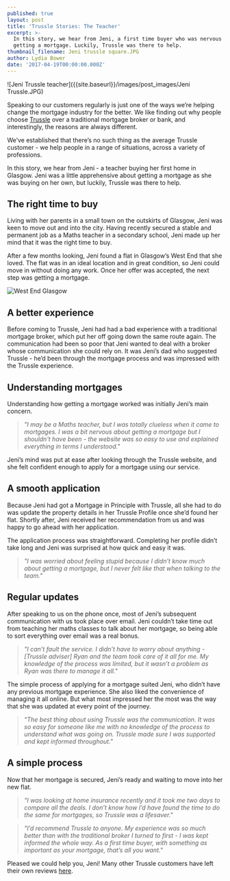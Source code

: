 ```yaml
---
published: true
layout: post
title: 'Trussle Stories: The Teacher'
excerpt: >-
  In this story, we hear from Jeni, a first time buyer who was nervous about
  getting a mortgage. Luckily, Trussle was there to help.
thumbnail_filename: Jeni trussle square.JPG
author: Lydia Bower
date: '2017-04-19T00:00:00.000Z'
---
```

![Jeni Trussle teacher]({{site.baseurl}}/images/post_images/Jeni Trussle.JPG)

Speaking to our customers regularly is just one of the ways we’re helping change the mortgage industry for the better. We like finding out why people choose [Trussle](https://trussle.com/) over a traditional mortgage broker or bank, and interestingly, the reasons are always different.  

We’ve established that there’s no such thing as the average Trussle customer - we help people in a range of situations, across a variety of professions. 

In this story, we hear from Jeni - a teacher buying her first home in Glasgow. Jeni was a little apprehensive about getting a mortgage as she was buying on her own, but luckily, Trussle was there to help.


## The right time to buy

Living with her parents in a small town on the outskirts of Glasgow, Jeni was keen to move out and into the city. Having recently secured a stable and permanent job as a Maths teacher in a secondary school, Jeni made up her mind that it was the right time to buy.

After a few months looking, Jeni found a flat in Glasgow’s West End that she loved. The flat was in an ideal location and in great condition, so Jeni could move in without doing any work. Once her offer was accepted, the next step was getting a mortgage. 

![West End Glasgow]({{site.baseurl}}/images/post_images/View_of_Glasgow_from_Queens_Park.jpg)


## A better experience

Before coming to Trussle, Jeni had had a bad experience with a traditional mortgage broker, which put her off going down the same route again. The communication had been so poor that Jeni wanted to deal with a broker whose communication she could rely on. It was Jeni’s dad who suggested Trussle - he’d been through the mortgage process and was impressed with the Trussle experience.  


## Understanding mortgages 

Understanding how getting a mortgage worked was initially Jeni’s main concern. 

> _"I may be a Maths teacher, but I was totally clueless when it came to mortgages. I was a bit nervous about getting a mortgage but I shouldn't have been - the website was so easy to use and explained everything in terms I understood."_

Jeni’s mind was put at ease after looking through the Trussle website, and she felt confident enough to apply for a mortgage using our service. 


## A smooth application

Because Jeni had got a Mortgage in Principle with Trussle, all she had to do was update the property details in her Trussle Profile once she’d found her flat. Shortly after, Jeni received her recommendation from us and was happy to go ahead with her application.  

The application process was straightforward. Completing her profile didn’t take long and Jeni was surprised at how quick and easy it was. 

> _"I was worried about feeling stupid because I didn’t know much about getting a mortgage, but I never felt like that when talking to the team."_


## Regular updates

After speaking to us on the phone once, most of Jeni’s subsequent communication with us took place over email. Jeni couldn’t take time out from teaching her maths classes to talk about her mortgage, so being able to sort everything over email was a real bonus.   

> _"I can’t fault the service. I didn’t have to worry about anything - [Trussle adviser] Ryan and the team took care of it all for me. My knowledge of the process was limited, but it wasn’t a problem as Ryan was there to manage it all."_

The simple process of applying for a mortgage suited Jeni, who didn’t have any previous mortgage experience. She also liked the convenience of managing it all online. But what most impressed her the most was the way that she was updated at every point of the journey.

> _"The best thing about using Trussle was the communication. It was so easy for someone like me with no knowledge of the process to understand what was going on. Trussle made sure I was supported and kept informed throughout."_

## A simple process

Now that her mortgage is secured, Jeni’s ready and waiting to move into her new flat. 

> _"I was looking at home insurance recently and it took me two days to compare all the deals. I don’t know how I’d have found the time to do the same for mortgages, so Trussle was a lifesaver."_

> _"I’d recommend Trussle to anyone. My experience was so much better than with the traditional broker I turned to first - I was kept informed the whole way. As a first time buyer, with something as important as your mortgage, that’s all you want."_ 


Pleased we could help you, Jeni! Many other Trussle customers have left their own reviews [here](https://uk.trustpilot.com/review/trussle.com "Trustpilot").

